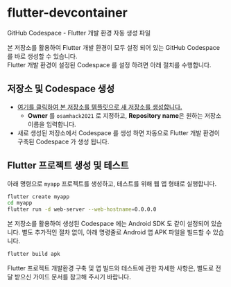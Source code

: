 # flutter-devcontainer
GitHub Codespace - Flutter 개발 환경 자동 생성 파일

본 저장소를 활용하여 Flutter 개발 환경이 모두 설정 되어 있는 GitHub Codespace 를 바로 생성할 수 있습니다.  
Flutter 개발 환경이 설정된 Codespace 를 설정 하려면 아래 절치를 수행합니다.

## 저장소 및 Codespace 생성
- [여기를 클릭하여 본 저장소를 템플릿으로 새 저장소를 생성합니다.](https://github.com/osamhack2021/flutter-devcontainer/generate)
  - **Owner** 를 `osamhack2021` 로 지정하고, **Repository name**은 원하는 저장소 이름을 입력합니다.
- 새로 생성된 저장소에서 Codespace 를 생성 하면 자동으로 Flutter 개발 환경이 구축된 Codespace 가 생성 됩니다.

## Flutter 프로젝트 생성 및 테스트

아래 명령으로 `myapp` 프로젝트를 생성하고, 테스트를 위해 웹 앱 형태로 실행합니다.
```bash
flutter create myapp
cd myapp
flutter run -d web-server --web-hostname=0.0.0.0 
``` 

본 저장소를 활용하여 생성된 Codespace 에는 Android SDK 도 같이 설정되어 있습니다.
별도 추가적인 절차 없이, 아래 명령줄로 Android 앱 APK 파일을 빌드할 수 있습니다.
```bash
flutter build apk
```

Flutter 프로젝트 개발환경 구축 및 앱 빌드와 테스트에 관한 자세한 사항은, 별도로 전달 받으신 가이드 문서를 참고해 주시기 바랍니다.